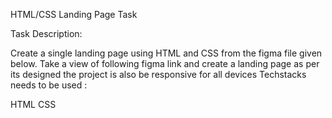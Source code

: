  HTML/CSS Landing Page Task


Task Description:

Create a single landing page using HTML and CSS from the figma file given below. Take a view of following figma link and create a landing page as per its designed the project is also be responsive for all devices
Techstacks needs to be used : 

HTML
CSS 
